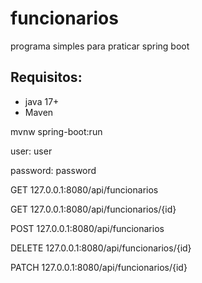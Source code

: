 # funcionarios

programa simples para praticar spring boot

## Requisitos:
- java 17+
- Maven

mvnw spring-boot:run

user: user

password: password


GET 127.0.0.1:8080/api/funcionarios

GET 127.0.0.1:8080/api/funcionarios/{id}

POST 127.0.0.1:8080/api/funcionarios

DELETE 127.0.0.1:8080/api/funcionarios/{id}

PATCH 127.0.0.1:8080/api/funcionarios/{id}

